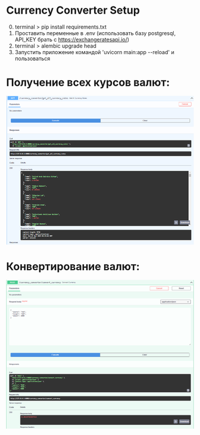 # Currency Converter Setup
0. terminal > pip install requirements.txt
1. Проставить переменные в .env (использовать базу postgresql, API_KEY брать с https://exchangeratesapi.io/)
2. terminal > alembic upgrade head
3. Запустить приложение командой 'uvicorn main:app --reload' и пользоваться


# Получение всех курсов валют:
<img height="400" src="https://github.com/Lufa1u/Currency_Converter/blob/main/images/Screenshot_2.png?raw=true" width="600"/>

# Конвертирование валют:
<img height="400" src="https://github.com/Lufa1u/Currency_Converter/blob/main/images/Screenshot_1.png?raw=true" width="600"/>